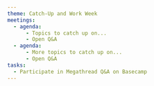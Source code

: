 ```yaml
---
theme: Catch-Up and Work Week
meetings:
  - agenda:
      - Topics to catch up on...
      - Open Q&A
  - agenda:
      - More topics to catch up on...
      - Open Q&A
tasks:
  - Participate in Megathread Q&A on Basecamp
---
```

